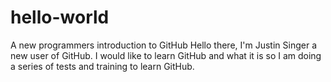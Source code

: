 # hello-world
A new programmers introduction to GitHub
Hello there,  I'm Justin Singer a new user of GitHub.
I would like to learn GitHub and what it is so I am doing a series of tests and training to learn GitHub.
